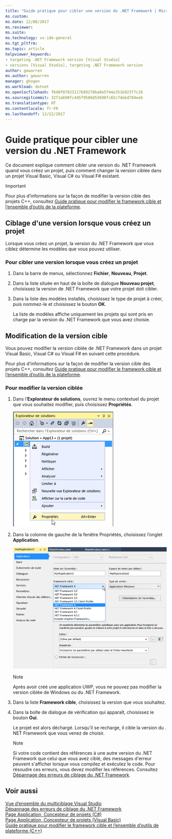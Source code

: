 ```yaml
---
title: "Guide pratique pour cibler une version du .NET Framework | Microsoft Docs"
ms.custom: 
ms.date: 12/08/2017
ms.reviewer: 
ms.suite: 
ms.technology: vs-ide-general
ms.tgt_pltfrm: 
ms.topic: article
helpviewer_keywords:
- targeting .NET Framework version [Visual Studio]
- versions [Visual Studio], targeting .NET Framework version
author: gewarren
ms.author: gewarren
manager: ghogen
ms.workload: dotnet
ms.openlocfilehash: f648f07923117b89278ba0e5f44e351b923f7c26
ms.sourcegitcommit: 32f1a690fc445f9586d53698fc82c7debd784eeb
ms.translationtype: HT
ms.contentlocale: fr-FR
ms.lasthandoff: 12/22/2017
---
```

# <a name="how-to-target-a-version-of-the-net-framework"></a>Guide pratique pour cibler une version du .NET Framework

Ce document explique comment cibler une version du .NET Framework quand vous créez un projet, puis comment changer la version ciblée dans un projet Visual Basic, Visual C# ou Visual F# existant.

> [!IMPORTANT]
> Pour plus d’informations sur la façon de modifier la version cible des projets C++, consultez [Guide pratique pour modifier le framework cible et l’ensemble d’outils de la plateforme](/cpp/build/how-to-modify-the-target-framework-and-platform-toolset).

## <a name="targeting-a-version-when-you-create-a-project"></a>Ciblage d'une version lorsque vous créez un projet

Lorsque vous créez un projet, la version du .NET Framework que vous ciblez détermine les modèles que vous pouvez utiliser.

### <a name="to-target-a-version-when-you-create-a-project"></a>Pour cibler une version lorsque vous créez un projet

1.  Dans la barre de menus, sélectionnez **Fichier**, **Nouveau**, **Projet**.

2.  Dans la liste située en haut de la boîte de dialogue **Nouveau projet**, choisissez la version de .NET Framework que votre projet doit cibler.

3.  Dans la liste des modèles installés, choisissez le type de projet à créer, puis nommez-le et choisissez le bouton **OK**.

    La liste de modèles affiche uniquement les projets qui sont pris en charge par la version du .NET Framework que vous avez choisie.

## <a name="changing-the-target-version"></a>Modification de la version cible

Vous pouvez modifier la version ciblée de .NET Framework dans un projet Visual Basic, Visual C# ou Visual F# en suivant cette procédure.

Pour plus d’informations sur la façon de modifier la version cible des projets C++, consultez [Guide pratique pour modifier le framework cible et l’ensemble d’outils de la plateforme](/cpp/build/how-to-modify-the-target-framework-and-platform-toolset).

### <a name="to-change-the-targeted-version"></a>Pour modifier la version ciblée

1.  Dans l’**Explorateur de solutions**, ouvrez le menu contextuel du projet que vous souhaitez modifier, puis choisissez **Propriétés**.

    ![Propriétés de l’Explorateur de solutions dans Visual Studio](../ide/media/vs_slnexplorer_properties.png "vs_slnExplorer_Properties")

2. Dans la colonne de gauche de la fenêtre Propriétés, choisissez l’onglet **Application**.

    ![Onglet Application de la fenêtre de propriétés de l’application Visual Studio](../ide/media/vs_slnexplorer_properties_applicationtab.png "vs_slnExplorer_Properties_ApplicationTab")

    > [!NOTE]
    > Après avoir créé une application UWP, vous ne pouvez pas modifier la version ciblée de Windows ou du .NET Framework.

3.  Dans la liste **Framework cible**, choisissez la version que vous souhaitez.

4.  Dans la boîte de dialogue de vérification qui apparaît, choisissez le bouton **Oui**.

    Le projet est alors déchargé. Lorsqu'il se recharge, il cible la version du . NET Framework que vous venez de choisir.

    > [!NOTE]
    > Si votre code contient des références à une autre version du .NET Framework que celui que vous avez ciblé, des messages d'erreur peuvent s'afficher lorsque vous compilez et exécutez le code. Pour résoudre ces erreurs, vous devez modifier les références. Consultez [Dépannage des erreurs de ciblage du .NET Framework](../msbuild/troubleshooting-dotnet-framework-targeting-errors.md).

## <a name="see-also"></a>Voir aussi

[Vue d’ensemble du multiciblage Visual Studio](../ide/visual-studio-multi-targeting-overview.md)  
[Dépannage des erreurs de ciblage du .NET Framework](../msbuild/troubleshooting-dotnet-framework-targeting-errors.md)  
[Page Application, Concepteur de projets (C#)](../ide/reference/application-page-project-designer-csharp.md)  
[Page Application, Concepteur de projets (Visual Basic)](../ide/reference/application-page-project-designer-visual-basic.md)  
[Guide pratique pour modifier le framework cible et l’ensemble d’outils de plateforme (C++)](/cpp/build/how-to-modify-the-target-framework-and-platform-toolset)
